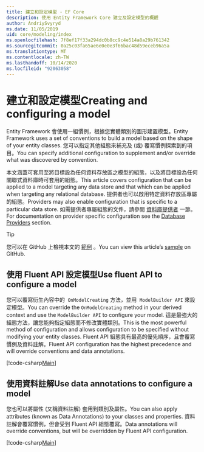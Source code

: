 ```yaml
---
title: 建立和設定模型 - EF Core
description: 使用 Entity Framework Core 建立及設定模型的概觀
author: AndriySvyryd
ms.date: 11/05/2019
uid: core/modeling/index
ms.openlocfilehash: 7f8ef17f33a294dc0b8cc9c4e514a8a29b761342
ms.sourcegitcommit: 0a25c03fa65ae6e0e0e3f66bac48d59eceb96a5a
ms.translationtype: MT
ms.contentlocale: zh-TW
ms.lasthandoff: 10/14/2020
ms.locfileid: "92063058"
---
```

# <a name="creating-and-configuring-a-model"></a><span data-ttu-id="2cac4-103">建立和設定模型</span><span class="sxs-lookup"><span data-stu-id="2cac4-103">Creating and configuring a model</span></span>

<span data-ttu-id="2cac4-104">Entity Framework 會使用一組慣例，根據您實體類別的圖形建置模型。</span><span class="sxs-lookup"><span data-stu-id="2cac4-104">Entity Framework uses a set of conventions to build a model based on the shape of your entity classes.</span></span> <span data-ttu-id="2cac4-105">您可以指定其他組態來補充及 (或) 覆寫慣例探索到的項目。</span><span class="sxs-lookup"><span data-stu-id="2cac4-105">You can specify additional configuration to supplement and/or override what was discovered by convention.</span></span>

<span data-ttu-id="2cac4-106">本文涵蓋可套用至將目標設為任何資料存放區之模型的組態，以及將目標設為任何關聯式資料庫時可套用的組態。</span><span class="sxs-lookup"><span data-stu-id="2cac4-106">This article covers configuration that can be applied to a model targeting any data store and that which can be applied when targeting any relational database.</span></span> <span data-ttu-id="2cac4-107">提供者也可以啟用特定資料存放區專屬的組態。</span><span class="sxs-lookup"><span data-stu-id="2cac4-107">Providers may also enable configuration that is specific to a particular data store.</span></span> <span data-ttu-id="2cac4-108">如需提供者專屬組態的文件，請參閱 [資料庫提供者](xref:core/providers/index) 一節。</span><span class="sxs-lookup"><span data-stu-id="2cac4-108">For documentation on provider specific configuration see the [Database Providers](xref:core/providers/index) section.</span></span>

> [!TIP]  
> <span data-ttu-id="2cac4-109">您可以在 GitHub 上檢視本文的 [範例](https://github.com/dotnet/EntityFramework.Docs/tree/master/samples) 。</span><span class="sxs-lookup"><span data-stu-id="2cac4-109">You can view this article’s [sample](https://github.com/dotnet/EntityFramework.Docs/tree/master/samples) on GitHub.</span></span>

## <a name="use-fluent-api-to-configure-a-model"></a><span data-ttu-id="2cac4-110">使用 Fluent API 設定模型</span><span class="sxs-lookup"><span data-stu-id="2cac4-110">Use fluent API to configure a model</span></span>

<span data-ttu-id="2cac4-111">您可以覆寫衍生內容中的  `OnModelCreating` 方法，並用  `ModelBuilder API` 來設定模型。</span><span class="sxs-lookup"><span data-stu-id="2cac4-111">You can override the `OnModelCreating` method in your derived context and use the `ModelBuilder API` to configure your model.</span></span> <span data-ttu-id="2cac4-112">這是最強大的組態方法，讓您能夠指定組態而不修改實體類別。</span><span class="sxs-lookup"><span data-stu-id="2cac4-112">This is the most powerful method of configuration and allows configuration to be specified without modifying your entity classes.</span></span> <span data-ttu-id="2cac4-113">Fluent API 組態具有最高的優先順序，且會覆寫慣例及資料註解。</span><span class="sxs-lookup"><span data-stu-id="2cac4-113">Fluent API configuration has the highest precedence and will override conventions and data annotations.</span></span>

[!code-csharp[Main](../../../samples/core/Modeling/FluentAPI/Required.cs?highlight=12-14)]

## <a name="use-data-annotations-to-configure-a-model"></a><span data-ttu-id="2cac4-114">使用資料註解</span><span class="sxs-lookup"><span data-stu-id="2cac4-114">Use data annotations to configure a model</span></span>

<span data-ttu-id="2cac4-115">您也可以將屬性 (又稱資料註解) 套用到類別及屬性。</span><span class="sxs-lookup"><span data-stu-id="2cac4-115">You can also apply attributes (known as Data Annotations) to your classes and properties.</span></span> <span data-ttu-id="2cac4-116">資料註解會覆寫慣例，但會受到 Fluent API 組態覆寫。</span><span class="sxs-lookup"><span data-stu-id="2cac4-116">Data annotations will override conventions, but will be overridden by Fluent API configuration.</span></span>

[!code-csharp[Main](../../../samples/core/Modeling/DataAnnotations/Required.cs?highlight=15)]
